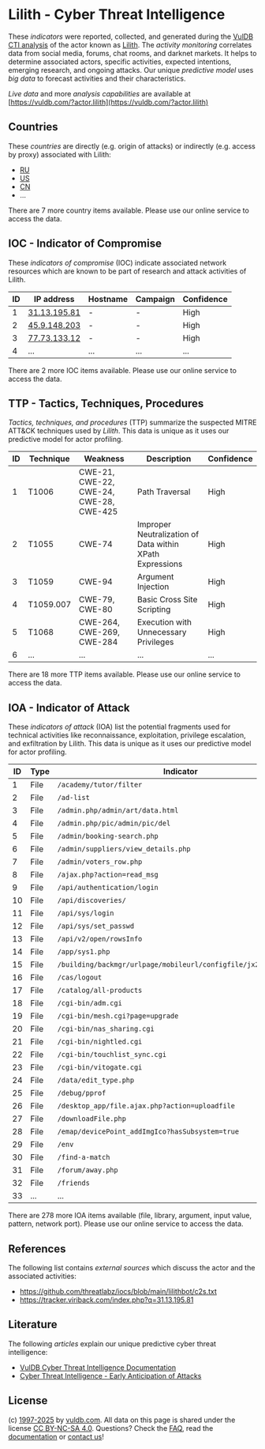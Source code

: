 # Lilith - Cyber Threat Intelligence

These _indicators_ were reported, collected, and generated during the [VulDB CTI analysis](https://vuldb.com/?kb.cti) of the actor known as [Lilith](https://vuldb.com/?actor.lilith). The _activity monitoring_ correlates data from social media, forums, chat rooms, and darknet markets. It helps to determine associated actors, specific activities, expected intentions, emerging research, and ongoing attacks. Our unique _predictive model_ uses _big data_ to forecast activities and their characteristics.

_Live data_ and more _analysis capabilities_ are available at [https://vuldb.com/?actor.lilith](https://vuldb.com/?actor.lilith)

## Countries

These _countries_ are directly (e.g. origin of attacks) or indirectly (e.g. access by proxy) associated with Lilith:

* [RU](https://vuldb.com/?country.ru)
* [US](https://vuldb.com/?country.us)
* [CN](https://vuldb.com/?country.cn)
* ...

There are 7 more country items available. Please use our online service to access the data.

## IOC - Indicator of Compromise

These _indicators of compromise_ (IOC) indicate associated network resources which are known to be part of research and attack activities of Lilith.

ID | IP address | Hostname | Campaign | Confidence
-- | ---------- | -------- | -------- | ----------
1 | [31.13.195.81](https://vuldb.com/?ip.31.13.195.81) | - | - | High
2 | [45.9.148.203](https://vuldb.com/?ip.45.9.148.203) | - | - | High
3 | [77.73.133.12](https://vuldb.com/?ip.77.73.133.12) | - | - | High
4 | ... | ... | ... | ...

There are 2 more IOC items available. Please use our online service to access the data.

## TTP - Tactics, Techniques, Procedures

_Tactics, techniques, and procedures_ (TTP) summarize the suspected MITRE ATT&CK techniques used by _Lilith_. This data is unique as it uses our predictive model for actor profiling.

ID | Technique | Weakness | Description | Confidence
-- | --------- | -------- | ----------- | ----------
1 | T1006 | CWE-21, CWE-22, CWE-24, CWE-28, CWE-425 | Path Traversal | High
2 | T1055 | CWE-74 | Improper Neutralization of Data within XPath Expressions | High
3 | T1059 | CWE-94 | Argument Injection | High
4 | T1059.007 | CWE-79, CWE-80 | Basic Cross Site Scripting | High
5 | T1068 | CWE-264, CWE-269, CWE-284 | Execution with Unnecessary Privileges | High
6 | ... | ... | ... | ...

There are 18 more TTP items available. Please use our online service to access the data.

## IOA - Indicator of Attack

These _indicators of attack_ (IOA) list the potential fragments used for technical activities like reconnaissance, exploitation, privilege escalation, and exfiltration by Lilith. This data is unique as it uses our predictive model for actor profiling.

ID | Type | Indicator | Confidence
-- | ---- | --------- | ----------
1 | File | `/academy/tutor/filter` | High
2 | File | `/ad-list` | Medium
3 | File | `/admin.php/admin/art/data.html` | High
4 | File | `/admin.php/pic/admin/pic/del` | High
5 | File | `/admin/booking-search.php` | High
6 | File | `/admin/suppliers/view_details.php` | High
7 | File | `/admin/voters_row.php` | High
8 | File | `/ajax.php?action=read_msg` | High
9 | File | `/api/authentication/login` | High
10 | File | `/api/discoveries/` | High
11 | File | `/api/sys/login` | High
12 | File | `/api/sys/set_passwd` | High
13 | File | `/api/v2/open/rowsInfo` | High
14 | File | `/app/sys1.php` | High
15 | File | `/building/backmgr/urlpage/mobileurl/configfile/jx2_config.ini` | High
16 | File | `/cas/logout` | Medium
17 | File | `/catalog/all-products` | High
18 | File | `/cgi-bin/adm.cgi` | High
19 | File | `/cgi-bin/mesh.cgi?page=upgrade` | High
20 | File | `/cgi-bin/nas_sharing.cgi` | High
21 | File | `/cgi-bin/nightled.cgi` | High
22 | File | `/cgi-bin/touchlist_sync.cgi` | High
23 | File | `/cgi-bin/vitogate.cgi` | High
24 | File | `/data/edit_type.php` | High
25 | File | `/debug/pprof` | Medium
26 | File | `/desktop_app/file.ajax.php?action=uploadfile` | High
27 | File | `/downloadFile.php` | High
28 | File | `/emap/devicePoint_addImgIco?hasSubsystem=true` | High
29 | File | `/env` | Low
30 | File | `/find-a-match` | High
31 | File | `/forum/away.php` | High
32 | File | `/friends` | Medium
33 | ... | ... | ...

There are 278 more IOA items available (file, library, argument, input value, pattern, network port). Please use our online service to access the data.

## References

The following list contains _external sources_ which discuss the actor and the associated activities:

* https://github.com/threatlabz/iocs/blob/main/lilithbot/c2s.txt
* https://tracker.viriback.com/index.php?q=31.13.195.81

## Literature

The following _articles_ explain our unique predictive cyber threat intelligence:

* [VulDB Cyber Threat Intelligence Documentation](https://vuldb.com/?kb.cti)
* [Cyber Threat Intelligence - Early Anticipation of Attacks](https://www.scip.ch/en/?labs.20201022)

## License

(c) [1997-2025](https://vuldb.com/?kb.changelog) by [vuldb.com](https://vuldb.com/?kb.about). All data on this page is shared under the license [CC BY-NC-SA 4.0](https://creativecommons.org/licenses/by-nc-sa/4.0/). Questions? Check the [FAQ](https://vuldb.com/?kb.faq), read the [documentation](https://vuldb.com/?kb) or [contact us](https://vuldb.com/?contact)!
